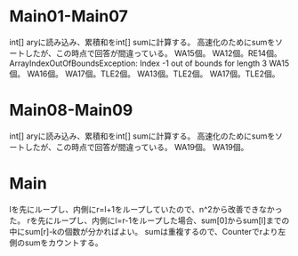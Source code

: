 # Main01-Main07
int[] aryに読み込み、累積和をint\[\] sumに計算する。
高速化のためにsumをソートしたが、この時点で回答が間違っている。
WA15個。
WA12個。RE14個。ArrayIndexOutOfBoundsException: Index -1 out of bounds for length 3
WA15個。
WA16個。
WA17個。TLE2個。
WA13個。TLE2個。
WA17個。TLE2個。

# Main08-Main09
int[] aryに読み込み、累積和をint\[\] sumに計算する。
高速化のためにsumをソートしたが、この時点で回答が間違っている。
WA19個。
WA19個。

# Main
lを先にループし、内側にr=l+1をループしていたので、n^2から改善できなかった。
rを先にループし、内側にl=r-1をループした場合、sum\[0\]からsum\[l\]までの中にsum\[r\]-kの個数が分かればよい。
sumは重複するので、Counterでrより左側のsumをカウントする。

